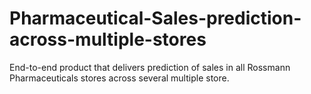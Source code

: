 # Pharmaceutical-Sales-prediction-across-multiple-stores
End-to-end product that delivers prediction of sales in all Rossmann Pharmaceuticals stores across several multiple store.